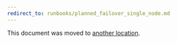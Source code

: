 ```yaml
---
redirect_to: runbooks/planned_failover_single_node.md
---
```


This document was moved to [another location](runbooks/planned_failover_single_node.md).

<!-- This redirect file can be deleted after February 1, 2021. -->
<!-- Before deletion, see: https://docs.gitlab.com/ee/development/documentation/#move-or-rename-a-page -->
